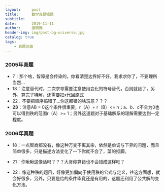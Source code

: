 ```yaml
---
layout:     post
title:      数学真题错题
subtitle:   
date:       2019-11-11
author:     度朝腾
header-img: img/post-bg-universe.jpg
catalog: true
tags:
    - 真题总结
---
```


### 2005年真题

- 7：那个啥，智障是会传染的，你看清楚边界好不好，我求求你了，不要理所当然...
- 18：注意替代时，二次求导需要注意使用变化的符号替代，否则就错了，另外，算完了特解，还需要把x代回原式
- 22：不要把顺序搞错了...你这都错的啥玩意？？？
- **23**：注意AB = 0这个条件很重要，r（A）+ r（B）<= n；a、b、c不全为0也可以得到秩的范围r（A）>= 1；另外这道题对于基础解系的理解需要达到一定程度。

### 2006年真题

- 18：一点智商都没有，像这种万变不离其宗，依然是单调与下界的问题，而且简单很多，只是描述方法变化了一下你就不会了，菜的抠脚。

- 21：你瞅瞅这像话吗？？？大哥你算错也不会错成这样吧？

- 22：像这种秩的题目，好像更加偏向于使用秩的公式与定义，往这方面想，就会好很多，另外，只要是给的条件毕竟还是有用的，这题还利用了公共解的变化方法。

  

